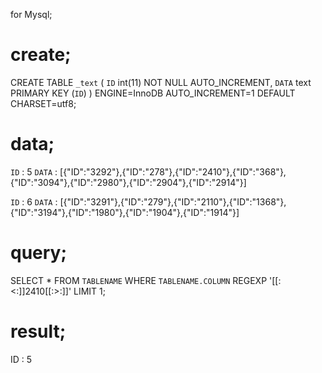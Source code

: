 for Mysql;

# create;
CREATE TABLE `_text` (
  `ID` int(11) NOT NULL AUTO_INCREMENT,
  `DATA` text
  PRIMARY KEY (`ID`)
) ENGINE=InnoDB AUTO_INCREMENT=1 DEFAULT CHARSET=utf8;

# data;
`ID` : 5
`DATA` : [{"ID":"3292"},{"ID":"278"},{"ID":"2410"},{"ID":"368"},{"ID":"3094"},{"ID":"2980"},{"ID":"2904"},{"ID":"2914"}]

`ID` : 6
`DATA` : [{"ID":"3291"},{"ID":"279"},{"ID":"2110"},{"ID":"1368"},{"ID":"3194"},{"ID":"1980"},{"ID":"1904"},{"ID":"1914"}]

# query;
SELECT * FROM `TABLENAME` WHERE `TABLENAME.COLUMN` REGEXP '[[:<:]]2410[[:>:]]' LIMIT 1;

# result;

ID : 5
